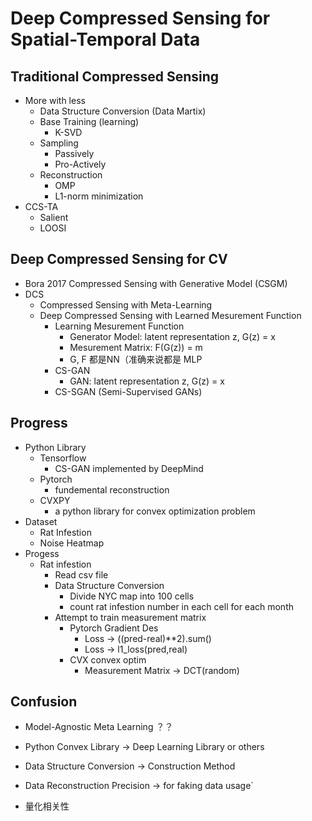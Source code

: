 # Deep Compressed Sensing for Spatial-Temporal Data

## Traditional Compressed Sensing

- More with less
  - Data Structure Conversion (Data Martix)
  - Base Training (learning)
    - K-SVD
  - Sampling
    - Passively
    - Pro-Actively
  - Reconstruction
    - OMP
    - L1-norm minimization
- CCS-TA
  - Salient
  - LOOSI

## Deep Compressed Sensing for CV
- Bora 2017 Compressed Sensing with Generative Model (CSGM)
- DCS
  - Compressed Sensing with Meta-Learning
  - Deep Compressed Sensing with Learned Mesurement Function
    - Learning Mesurement Function
      - Generator Model: latent representation z, G(z) = x
      - Mesurement Matrix: F(G(z)) = m
      - G, F 都是NN（准确来说都是 MLP
    - CS-GAN
      - GAN: latent representation z, G(z) = x
    - CS-SGAN (Semi-Supervised GANs)

## Progress

- Python Library
  - Tensorflow
    - CS-GAN implemented by DeepMind
  - Pytorch
    - fundemental reconstruction
  - CVXPY
    - a python library for convex optimization problem
- Dataset
  - Rat Infestion
  - Noise Heatmap
- Progess
  - Rat infestion
    - Read csv file
    - Data Structure Conversion
      - Divide NYC map into 100 cells
      - count rat infestion number in each cell for each month
    - Attempt to train measurement matrix
      - Pytorch Gradient Des
        - Loss -> ((pred-real)**2).sum()
        - Loss -> l1_loss(pred,real)
      - CVX convex optim
        - Measurement Matrix -> DCT(random)


## Confusion

- Model-Agnostic Meta Learning ？？

- Python Convex Library -> Deep Learning Library or others

- Data Structure Conversion -> Construction Method

- Data Reconstruction Precision -> for faking data usage`

- 量化相关性

  

